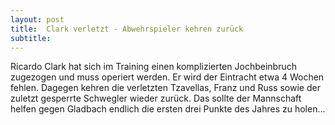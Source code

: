 ```yaml
---
layout: post
title:  Clark verletzt - Abwehrspieler kehren zurück
subtitle:  
---
```


Ricardo Clark hat sich im Training einen komplizierten Jochbeinbruch zugezogen und muss operiert werden. Er wird der Eintracht etwa 4 Wochen fehlen. Dagegen kehren die verletzten Tzavellas, Franz und Russ sowie der zuletzt gesperrte Schwegler wieder zurück. Das sollte der Mannschaft helfen gegen Gladbach endlich die ersten drei Punkte des Jahres zu holen...


